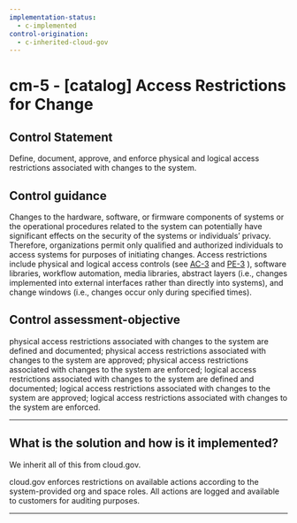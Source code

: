 ```yaml
---
implementation-status:
  - c-implemented
control-origination:
  - c-inherited-cloud-gov
---
```


# cm-5 - \[catalog\] Access Restrictions for Change

## Control Statement

Define, document, approve, and enforce physical and logical access restrictions associated with changes to the system.

## Control guidance

Changes to the hardware, software, or firmware components of systems or the operational procedures related to the system can potentially have significant effects on the security of the systems or individuals’ privacy. Therefore, organizations permit only qualified and authorized individuals to access systems for purposes of initiating changes. Access restrictions include physical and logical access controls (see [AC-3](#ac-3) and [PE-3](#pe-3) ), software libraries, workflow automation, media libraries, abstract layers (i.e., changes implemented into external interfaces rather than directly into systems), and change windows (i.e., changes occur only during specified times).

## Control assessment-objective

physical access restrictions associated with changes to the system are defined and documented;
physical access restrictions associated with changes to the system are approved;
physical access restrictions associated with changes to the system are enforced;
logical access restrictions associated with changes to the system are defined and documented;
logical access restrictions associated with changes to the system are approved;
logical access restrictions associated with changes to the system are enforced.

______________________________________________________________________

## What is the solution and how is it implemented?

We inherit all of this from cloud.gov. 

cloud.gov enforces restrictions on available actions according to the system-provided org and space roles. All actions are logged and available to customers for auditing purposes.

______________________________________________________________________
